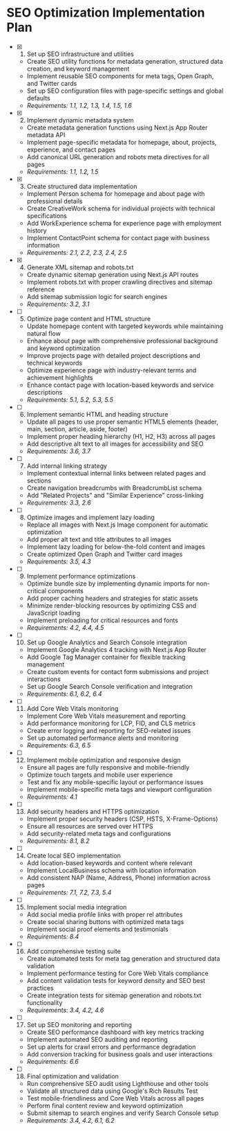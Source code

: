 # SEO Optimization Implementation Plan

- [x] 1. Set up SEO infrastructure and utilities
  - Create SEO utility functions for metadata generation, structured data creation, and keyword management
  - Implement reusable SEO components for meta tags, Open Graph, and Twitter cards
  - Set up SEO configuration files with page-specific settings and global defaults
  - _Requirements: 1.1, 1.2, 1.3, 1.4, 1.5, 1.6_

- [x] 2. Implement dynamic metadata system
  - Create metadata generation functions using Next.js App Router metadata API
  - Implement page-specific metadata for homepage, about, projects, experience, and contact pages
  - Add canonical URL generation and robots meta directives for all pages
  - _Requirements: 1.1, 1.2, 1.5_

- [x] 3. Create structured data implementation
  - Implement Person schema for homepage and about page with professional details
  - Create CreativeWork schema for individual projects with technical specifications
  - Add WorkExperience schema for experience page with employment history
  - Implement ContactPoint schema for contact page with business information
  - _Requirements: 2.1, 2.2, 2.3, 2.4, 2.5_

- [x] 4. Generate XML sitemap and robots.txt
  - Create dynamic sitemap generation using Next.js API routes
  - Implement robots.txt with proper crawling directives and sitemap reference
  - Add sitemap submission logic for search engines
  - _Requirements: 3.2, 3.1_

- [ ] 5. Optimize page content and HTML structure
  - Update homepage content with targeted keywords while maintaining natural flow
  - Enhance about page with comprehensive professional background and keyword optimization
  - Improve projects page with detailed project descriptions and technical keywords
  - Optimize experience page with industry-relevant terms and achievement highlights
  - Enhance contact page with location-based keywords and service descriptions
  - _Requirements: 5.1, 5.2, 5.3, 5.5_

- [ ] 6. Implement semantic HTML and heading structure
  - Update all pages to use proper semantic HTML5 elements (header, main, section, article, aside, footer)
  - Implement proper heading hierarchy (H1, H2, H3) across all pages
  - Add descriptive alt text to all images for accessibility and SEO
  - _Requirements: 3.6, 3.7_

- [ ] 7. Add internal linking strategy
  - Implement contextual internal links between related pages and sections
  - Create navigation breadcrumbs with BreadcrumbList schema
  - Add "Related Projects" and "Similar Experience" cross-linking
  - _Requirements: 3.3, 2.6_

- [ ] 8. Optimize images and implement lazy loading
  - Replace all images with Next.js Image component for automatic optimization
  - Add proper alt text and title attributes to all images
  - Implement lazy loading for below-the-fold content and images
  - Create optimized Open Graph and Twitter card images
  - _Requirements: 3.5, 4.3_

- [ ] 9. Implement performance optimizations
  - Optimize bundle size by implementing dynamic imports for non-critical components
  - Add proper caching headers and strategies for static assets
  - Minimize render-blocking resources by optimizing CSS and JavaScript loading
  - Implement preloading for critical resources and fonts
  - _Requirements: 4.2, 4.4, 4.5_

- [ ] 10. Set up Google Analytics and Search Console integration
  - Implement Google Analytics 4 tracking with Next.js App Router
  - Add Google Tag Manager container for flexible tracking management
  - Create custom events for contact form submissions and project interactions
  - Set up Google Search Console verification and integration
  - _Requirements: 6.1, 6.2, 6.4_

- [ ] 11. Add Core Web Vitals monitoring
  - Implement Core Web Vitals measurement and reporting
  - Add performance monitoring for LCP, FID, and CLS metrics
  - Create error logging and reporting for SEO-related issues
  - Set up automated performance alerts and monitoring
  - _Requirements: 6.3, 6.5_

- [ ] 12. Implement mobile optimization and responsive design
  - Ensure all pages are fully responsive and mobile-friendly
  - Optimize touch targets and mobile user experience
  - Test and fix any mobile-specific layout or performance issues
  - Implement mobile-specific meta tags and viewport configuration
  - _Requirements: 4.1_

- [ ] 13. Add security headers and HTTPS optimization
  - Implement proper security headers (CSP, HSTS, X-Frame-Options)
  - Ensure all resources are served over HTTPS
  - Add security-related meta tags and configurations
  - _Requirements: 8.1, 8.2_

- [ ] 14. Create local SEO implementation
  - Add location-based keywords and content where relevant
  - Implement LocalBusiness schema with location information
  - Add consistent NAP (Name, Address, Phone) information across pages
  - _Requirements: 7.1, 7.2, 7.3, 5.4_

- [ ] 15. Implement social media integration
  - Add social media profile links with proper rel attributes
  - Create social sharing buttons with optimized meta tags
  - Implement social proof elements and testimonials
  - _Requirements: 8.4_

- [ ] 16. Add comprehensive testing suite
  - Create automated tests for meta tag generation and structured data validation
  - Implement performance testing for Core Web Vitals compliance
  - Add content validation tests for keyword density and SEO best practices
  - Create integration tests for sitemap generation and robots.txt functionality
  - _Requirements: 3.4, 4.2, 4.6_

- [ ] 17. Set up SEO monitoring and reporting
  - Create SEO performance dashboard with key metrics tracking
  - Implement automated SEO auditing and reporting
  - Set up alerts for crawl errors and performance degradation
  - Add conversion tracking for business goals and user interactions
  - _Requirements: 6.6_

- [ ] 18. Final optimization and validation
  - Run comprehensive SEO audit using Lighthouse and other tools
  - Validate all structured data using Google's Rich Results Test
  - Test mobile-friendliness and Core Web Vitals across all pages
  - Perform final content review and keyword optimization
  - Submit sitemap to search engines and verify Search Console setup
  - _Requirements: 3.4, 4.2, 6.1, 6.2_
